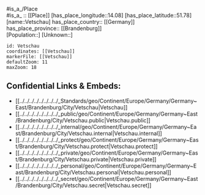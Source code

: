 ﻿---
location: [51.78,14.08] 
mapzoom: [7,12] 
mapmarker: city 
type: City
tags:
- geo/City


SpocWebEntityId: 35263
isDeleted: false
confidential: public

---
#is_a_/Place  
#is_a_ :: [[Place]] 
[has_place_longitude::14.08] 
[has_place_latitude::51.78] 
[name::Vetschau] 
has_place_country:: [[Germany]]  
has_place_province:: [[Brandenburg]]  
[Population::] 
[Unknown::] 


```leaflet
id: Vetschau
coordinates: [[Vetschau]] 
markerFile: [[Vetschau]] 
defaultZoom: 11 
maxZoom: 18
```


## Confidential Links & Embeds: 
- [[../../../../../../../../_Standards/geo/Continent/Europe/Germany/Germany~East/Brandenburg/City/Vetschau|Vetschau]] 
- [[../../../../../../../../_public/geo/Continent/Europe/Germany/Germany~East/Brandenburg/City/Vetschau.public|Vetschau.public]] 
- [[../../../../../../../../_internal/geo/Continent/Europe/Germany/Germany~East/Brandenburg/City/Vetschau.internal|Vetschau.internal]] 
- [[../../../../../../../../_protect/geo/Continent/Europe/Germany/Germany~East/Brandenburg/City/Vetschau.protect|Vetschau.protect]] 
- [[../../../../../../../../_private/geo/Continent/Europe/Germany/Germany~East/Brandenburg/City/Vetschau.private|Vetschau.private]] 
- [[../../../../../../../../_personal/geo/Continent/Europe/Germany/Germany~East/Brandenburg/City/Vetschau.personal|Vetschau.personal]] 
- [[../../../../../../../../_secret/geo/Continent/Europe/Germany/Germany~East/Brandenburg/City/Vetschau.secret|Vetschau.secret]] 
